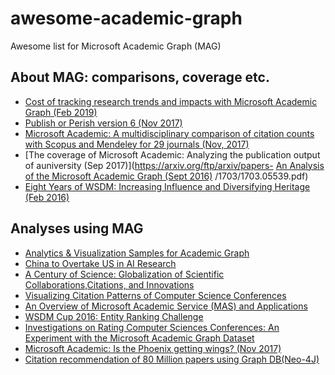 # awesome-academic-graph
Awesome list for Microsoft Academic Graph (MAG)


## About MAG: comparisons, coverage etc.

- [Cost of tracking research trends and impacts with Microsoft Academic Graph (Feb 2019)](https://www.microsoft.com/en-us/research/project/academic/articles/cost-of-tracking-research-trends-and-impacts-with-microsoft-academic-graph/)
- [Publish or Perish version 6 (Nov 2017)](https://harzing.com/blog/2017/11/publish-or-perish-version-6)
- [Microsoft Academic: A multidisciplinary comparison of citation counts with Scopus and Mendeley for 29 journals (Nov, 2017)](https://arxiv.org/ftp/arxiv/papers/1711/1711.08767.pdf)
- [The coverage of Microsoft Academic: Analyzing the publication output of auniversity (Sep 2017)](https://arxiv.org/ftp/arxiv/papers- [An Analysis of the Microsoft Academic Graph (Sept 2016)](http://www.dlib.org/dlib/september16/herrmannova/09herrmannova.html)
/1703/1703.05539.pdf)
- [Eight Years of WSDM: Increasing Influence and Diversifying Heritage (Feb 2016)](http://cm.cecs.anu.edu.au/post/citation_analysis/)
<!-- - [Comparison of Microsoft Academic (Graph) with Web of Science, Scopus and Google Scholar](https://eprints.soton.ac.uk/408647/1/microsoft_academic_msc.pdf) -->

## Analyses using MAG

- [Analytics & Visualization Samples for Academic Graph](https://github.com/Azure-Samples/academic-knowledge-analytics-visualization)
- [China to Overtake US in AI Research](https://medium.com/ai2-blog/china-to-overtake-us-in-ai-research-8b6b1fe30595)
- [A Century of Science: Globalization of Scientific Collaborations,Citations, and Innovations](https://arxiv.org/pdf/1704.05150.pdf)
- [Visualizing Citation Patterns of Computer Science Conferences](http://cm.cecs.anu.edu.au/post/citation_vis/)
- [An Overview of Microsoft Academic Service (MAS) and Applications](http://www.www2015.it/documents/proceedings/companion/p243.pdf)
- [WSDM Cup 2016: Entity Ranking Challenge](https://dl.acm.org/citation.cfm?doid=2835776.2855119)
- [Investigations on Rating Computer Sciences Conferences: An Experiment with the Microsoft Academic Graph Dataset](https://dl.acm.org/citation.cfm?doid=2872518.2890525)
- [Microsoft Academic: Is the Phoenix getting wings? (Nov 2017)](https://mdxminds.com/2016/11/17/microsoft-academic-is-the-phoenix-getting-wings/)
- [Citation recommendation of 80 Million papers using Graph DB(Neo-4J)](http://abhie19.github.io/MS_Academic_Graph/)
